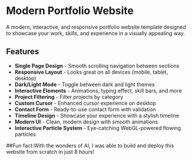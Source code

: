 # Modern Portfolio Website

A modern, interactive, and responsive portfolio website template designed to showcase your work, skills, and experience in a visually appealing way.

## Features

- **Single Page Design** - Smooth scrolling navigation between sections
- **Responsive Layout** - Looks great on all devices (mobile, tablet, desktop)
- **Dark/Light Mode** - Toggle between dark and light themes
- **Interactive Elements** - Animations, typing effect, skill bars, and more
- **Project Filtering** - Filter projects by category
- **Custom Cursor** - Enhanced cursor experience on desktop
- **Contact Form** - Ready-to-use contact form with validation
- **Timeline Design** - Showcase your experience with a stylish timeline
- **Modern UI** - Clean, modern design with smooth animations
- **Interactive Particle System** - Eye-catching WebGL-powered flowing particles

##Fun fact:With the wonders of AI, I was able to build and deploy this website from scratch in just 8 hours!
